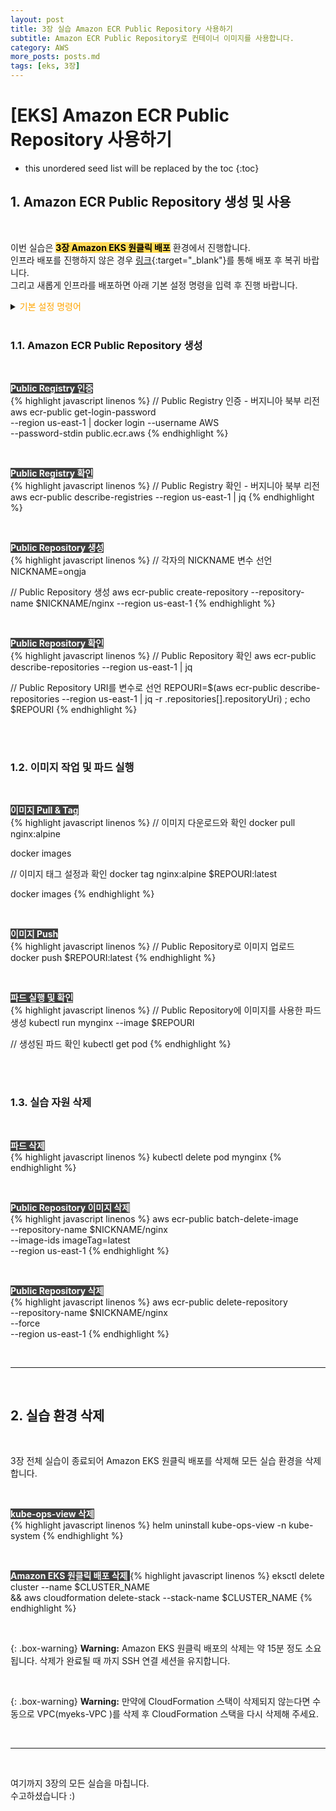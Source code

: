 ```yaml
---
layout: post
title: 3장 실습 Amazon ECR Public Repository 사용하기
subtitle: Amazon ECR Public Repository로 컨테이너 이미지를 사용합니다.
category: AWS
more_posts: posts.md
tags: [eks, 3장]
---
```


# [EKS] Amazon ECR Public Repository 사용하기

<!--more-->
<!-- Table of contents -->
* this unordered seed list will be replaced by the toc
  {:toc}


## 1. Amazon ECR Public Repository 생성 및 사용

<br/>

이번 실습은 <span style='color:black; background-color:#FFDB58'>**3장 Amazon EKS 원클릭 배포**</span> 환경에서 진행합니다.  
인프라 배포를 진행하지 않은 경우 [링크](https://console.aws.amazon.com/cloudformation/home?region=ap-northeast-2#/stacks/new?stackName=myeks&templateURL=https:%2F%2Finflearnaeb.s3.ap-northeast-2.amazonaws.com%2Feks-oneclick2.yaml){:target="_blank"}를 통해 배포 후 복귀 바랍니다.  
그리고 새롭게 인프라를 배포하면 아래 기본 설정 명령을 입력 후 진행 바랍니다.

<details>
<summary><span style='color:orange'>기본 설정 명령어</span></summary>
<div markdown="1">

<br/>

<span style='color:white; background-color:#404040'> **Default 네임 스페이스 변경** </span>  
{% highlight javascript linenos %}
kubectl ns default
{% endhighlight %}

<br/>

</div>
</details>

<br/>

### 1.1. Amazon ECR Public Repository 생성

<br/>

<span style='color:white; background-color:#404040'> **Public Registry 인증** </span>  
{% highlight javascript linenos %}
// Public Registry 인증 - 버지니아 북부 리전
aws ecr-public get-login-password \
  --region us-east-1 | docker login --username AWS \
  --password-stdin public.ecr.aws
{% endhighlight %}

<br/>

<span style='color:white; background-color:#404040'> **Public Registry 확인** </span>  
{% highlight javascript linenos %}
// Public Registry 확인 - 버지니아 북부 리전
aws ecr-public describe-registries --region us-east-1 | jq
{% endhighlight %}

<br/>

<span style='color:white; background-color:#404040'> **Public Repository 생성** </span>  
{% highlight javascript linenos %}
// 각자의 NICKNAME 변수 선언
NICKNAME=ongja

// Public Repository 생성
aws ecr-public create-repository --repository-name $NICKNAME/nginx --region us-east-1
{% endhighlight %}

<br/>

<span style='color:white; background-color:#404040'> **Public Repository 확인** </span>  
{% highlight javascript linenos %}
// Public Repository 확인
aws ecr-public describe-repositories --region us-east-1 | jq

// Public Repository URI를 변수로 선언
REPOURI=$(aws ecr-public describe-repositories --region us-east-1 | jq -r .repositories[].repositoryUri) ; echo $REPOURI
{% endhighlight %}

<br/><br/>


### 1.2. 이미지 작업 및 파드 실행

<br/>

<span style='color:white; background-color:#404040'> **이미지 Pull & Tag** </span>  
{% highlight javascript linenos %}
// 이미지 다운로드와 확인
docker pull nginx:alpine

docker images

// 이미지 태그 설정과 확인
docker tag nginx:alpine $REPOURI:latest

docker images
{% endhighlight %}

<br/>

<span style='color:white; background-color:#404040'> **이미지 Push** </span>  
{% highlight javascript linenos %}
// Public Repository로 이미지 업로드
docker push $REPOURI:latest
{% endhighlight %}

<br/>

<span style='color:white; background-color:#404040'> **파드 실행 및 확인** </span>  
{% highlight javascript linenos %}
// Public Repository에 이미지를 사용한 파드 생성
kubectl run mynginx --image $REPOURI

// 생성된 파드 확인
kubectl get pod
{% endhighlight %}


<br/><br/>


### 1.3. 실습 자원 삭제

<br/>

<span style='color:white; background-color:#404040'> **파드 삭제** </span>  
{% highlight javascript linenos %}
kubectl delete pod mynginx
{% endhighlight %}

<br/>

<span style='color:white; background-color:#404040'> **Public Repository 이미지 삭제** </span>  
{% highlight javascript linenos %}
aws ecr-public batch-delete-image \
      --repository-name $NICKNAME/nginx \
      --image-ids imageTag=latest \
      --region us-east-1
{% endhighlight %}

<br/>

<span style='color:white; background-color:#404040'> **Public Repository 삭제** </span>  
{% highlight javascript linenos %}
aws ecr-public delete-repository \
  --repository-name $NICKNAME/nginx \
  --force \
  --region us-east-1
{% endhighlight %}

<br/>

---

<br/>

## 2. 실습 환경 삭제

<br/>

3장 전체 실습이 종료되어 Amazon EKS 원클릭 배포를 삭제해 모든 실습 환경을 삭제합니다.

<br/>

<span style='color:white; background-color:#404040'> **kube-ops-view 삭제** </span>  
{% highlight javascript linenos %}
helm uninstall kube-ops-view -n kube-system
{% endhighlight %}

<br/>

<span style='color:white; background-color:#404040'> **Amazon EKS 원클릭 배포 삭제** </span>
{% highlight javascript linenos %}
eksctl delete cluster --name $CLUSTER_NAME \
  && aws cloudformation delete-stack --stack-name $CLUSTER_NAME
{% endhighlight %}

<br/>

{: .box-warning}
**Warning:** Amazon EKS 원클릭 배포의 삭제는 약 15분 정도 소요됩니다. 삭제가 완료될 때 까지 SSH 연결 세션을 유지합니다.

<br/>

{: .box-warning}
**Warning:** 만약에 CloudFormation 스택이 삭제되지 않는다면 수동으로 VPC(myeks-VPC
)를 삭제 후 CloudFormation 스택을 다시 삭제해 주세요.

<br/>

---

<br/>

여기까지 3장의 모든 실습을 마칩니다.  
수고하셨습니다 :)

<br/><br/>
